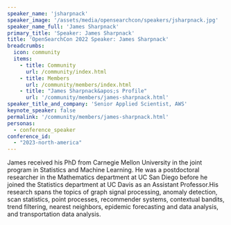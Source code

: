 ```yaml
---
speaker_name: 'jsharpnack'
speaker_image: '/assets/media/opensearchcon/speakers/jsharpnack.jpg'
speaker_name_full: 'James Sharpnack'
primary_title: 'Speaker: James Sharpnack'
title: 'OpenSearchCon 2022 Speaker: James Sharpnack'
breadcrumbs:
  icon: community
  items:
    - title: Community
      url: /community/index.html
    - title: Members
      url: /community/members/index.html
    - title: "James Sharpnack&apos;s Profile"
      url: '/community/members/james-sharpnack.html'
speaker_title_and_company: 'Senior Applied Scientist, AWS'
keynote_speaker: false
permalink: '/community/members/james-sharpnack.html'
personas:
  - conference_speaker
conference_id:
  - "2023-north-america"
---
```

James received his PhD from Carnegie Mellon University in the joint program in Statistics and Machine Learning. He was a postdoctoral researcher in the Mathematics department at UC San Diego before he joined the Statistics department at UC Davis as an Assistant Professor.His research spans the topics of graph signal processing, anomaly detection, scan statistics, point processes, recommender systems, contextual bandits, trend filtering, nearest neighbors, epidemic forecasting and data analysis, and transportation data analysis.
